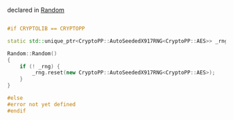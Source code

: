 declared in [Random](random.hpp.md)

```cpp

#if CRYPTOLIB == CRYPTOPP

static std::unique_ptr<CryptoPP::AutoSeededX917RNG<CryptoPP::AES>> _rng;

Random::Random()
{
    if (! _rng) {
        _rng.reset(new CryptoPP::AutoSeededX917RNG<CryptoPP::AES>);
    }
}

#else
#error not yet defined
#endif

```